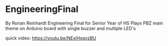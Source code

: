 # EngineeringFinal

By Ronan Reinhardt 
Engineering Final for Senior Year of HS 
Plays PBZ main theme on Arduino board with single buzzer and multiple LED's 

quick video: https://youtu.be/NExiHxqvzBU
